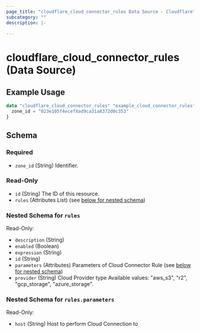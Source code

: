 ```yaml
---
page_title: "cloudflare_cloud_connector_rules Data Source - Cloudflare"
subcategory: ""
description: |-
  
---
```


# cloudflare_cloud_connector_rules (Data Source)



## Example Usage

```terraform
data "cloudflare_cloud_connector_rules" "example_cloud_connector_rules" {
  zone_id = "023e105f4ecef8ad9ca31a8372d0c353"
}
```

<!-- schema generated by tfplugindocs -->
## Schema

### Required

- `zone_id` (String) Identifier.

### Read-Only

- `id` (String) The ID of this resource.
- `rules` (Attributes List) (see [below for nested schema](#nestedatt--rules))

<a id="nestedatt--rules"></a>
### Nested Schema for `rules`

Read-Only:

- `description` (String)
- `enabled` (Boolean)
- `expression` (String)
- `id` (String)
- `parameters` (Attributes) Parameters of Cloud Connector Rule (see [below for nested schema](#nestedatt--rules--parameters))
- `provider` (String) Cloud Provider type
Available values: "aws_s3", "r2", "gcp_storage", "azure_storage".

<a id="nestedatt--rules--parameters"></a>
### Nested Schema for `rules.parameters`

Read-Only:

- `host` (String) Host to perform Cloud Connection to


